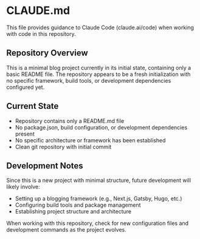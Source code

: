 # CLAUDE.md

This file provides guidance to Claude Code (claude.ai/code) when working with code in this repository.

## Repository Overview

This is a minimal blog project currently in its initial state, containing only a basic README file. The repository appears to be a fresh initialization with no specific framework, build tools, or development dependencies configured yet.

## Current State

- Repository contains only a README.md file
- No package.json, build configuration, or development dependencies present
- No specific architecture or framework has been established
- Clean git repository with initial commit

## Development Notes

Since this is a new project with minimal structure, future development will likely involve:
- Setting up a blogging framework (e.g., Next.js, Gatsby, Hugo, etc.)
- Configuring build tools and package management
- Establishing project structure and architecture

When working with this repository, check for new configuration files and development commands as the project evolves.